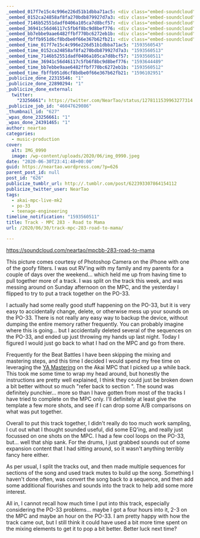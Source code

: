 ```yaml
---
_oembed_017f7e15c4c996e226d51b1dbba71ac5: <div class="embed-soundcloud"><iframe title="MPCBB 283 - Road To Mama by NearTao" width="500" height="400" scrolling="no" frameborder="no" src="https://w.soundcloud.com/player/?visual=true&url=https%3A%2F%2Fapi.soundcloud.com%2Ftracks%2F849918835&show_artwork=true&maxwidth=500&maxheight=750&dnt=1"></iframe></div>
_oembed_0152ca24858af8fa270bdb879927d7a3: <div class="embed-soundcloud"><iframe title="MPCBB 283 - Road To Mama by NearTao" width="580" height="400" scrolling="no" frameborder="no" src="https://w.soundcloud.com/player/?visual=true&url=https%3A%2F%2Fapi.soundcloud.com%2Ftracks%2F849918835&show_artwork=true&maxwidth=580&maxheight=870&dnt=1"></iframe></div>
_oembed_7146b52551dadf0406a105ca7d8bcf57: <div class="embed-soundcloud"><iframe title="MPCBB 283 - Road To Mama by NearTao" width="584" height="400" scrolling="no" frameborder="no" src="https://w.soundcloud.com/player/?visual=true&url=https%3A%2F%2Fapi.soundcloud.com%2Ftracks%2F849918835&show_artwork=true&maxwidth=584&maxheight=876&dnt=1"></iframe></div>
_oembed_36941c56d46117c5fb6f8bc9d8bef776: <div class="embed-soundcloud"><iframe title="STBB 695 - Running Forever by NearTao" width="500" height="400" scrolling="no" frameborder="no" src="https://w.soundcloud.com/player/?visual=true&url=https%3A%2F%2Fapi.soundcloud.com%2Ftracks%2F850433341&show_artwork=true&maxwidth=500&maxheight=750&dnt=1"></iframe></div>
_oembed_bb7ebbe9aae6482ffbf770bc6272eb1b: <div class="embed-soundcloud"><iframe title="MPCBB 283 - Road To Mama by NearTao" width="776" height="400" scrolling="no" frameborder="no" src="https://w.soundcloud.com/player/?visual=true&url=https%3A%2F%2Fapi.soundcloud.com%2Ftracks%2F849918835&show_artwork=true&maxwidth=776&maxheight=1000&dnt=1"></iframe></div>
_oembed_fbffb951d6cf8bdbe0f66e367b62fb21: <div class="embed-soundcloud"><iframe title="MPCBB 283 - Road To Mama by NearTao" width="750" height="400" scrolling="no" frameborder="no" src="https://w.soundcloud.com/player/?visual=true&url=https%3A%2F%2Fapi.soundcloud.com%2Ftracks%2F849918835&show_artwork=true&maxwidth=750&maxheight=1000&dnt=1"></iframe></div>
_oembed_time_017f7e15c4c996e226d51b1dbba71ac5: "1593560543"
_oembed_time_0152ca24858af8fa270bdb879927d7a3: "1593560513"
_oembed_time_7146b52551dadf0406a105ca7d8bcf57: "1593560511"
_oembed_time_36941c56d46117c5fb6f8bc9d8bef776: "1593644489"
_oembed_time_bb7ebbe9aae6482ffbf770bc6272eb1b: "1593560512"
_oembed_time_fbffb951d6cf8bdbe0f66e367b62fb21: "1596102951"
_publicize_done_22315546: "1"
_publicize_done_22890294: "1"
_publicize_done_external:
  twitter:
    "23256661": https://twitter.com/NearTao/status/1278111539963277314
_publicize_job_id: "46047629086"
_thumbnail_id: "627"
_wpas_done_23256661: "1"
_wpas_done_24391465: "1"
author: neartao
categories:
  - music-production
cover:
  alt: IMG_0990
  image: /wp-content/uploads/2020/06/img_0990.jpeg
date: "2020-06-30T23:41:48+00:00"
guid: https://neartao.wordpress.com/?p=626
parent_post_id: null
post_id: "626"
publicize_tumblr_url: http://.tumblr.com/post/622393307864154112
publicize_twitter_user: NearTao
tags:
  - akai-mpc-live-mk2
  - po-33
  - teenage-engineering
timeline_notification: "1593560511"
title: Track - MPC 283 - Road to Mama
url: /2020/06/30/track-mpc-283-road-to-mama/

---
```

https://soundcloud.com/neartao/mpcbb-283-road-to-mama

This picture comes courtesy of Photoshop Camera on the iPhone with one of the goofy filters. I was out RV'ing with my family and my parents for a couple of days over the weekend... which held me up from having time to pull together more of a track. I was split on the track this week, and was messing around on Sunday afternoon on the MPC, and the yesterday I flipped to try to put a track together on the PO-33.

I actually had some really good stuff happening on the PO-33, but it is very easy to accidentally change, delete, or otherwise mess up your sounds on the PO-33. There is not really any easy way to backup the device, without dumping the entire memory rather frequently. You can probably imagine where this is going... but I accidentally deleted several of the sequences on the PO-33, and ended up just throwing my hands up last night. Today I figured I would just go back to what I had on the MPC and go from there.

Frequently for the Beat Battles I have been skipping the mixing and mastering steps, and this time I decided I would spend my free time on leveraging the [YA Mastering](https://www.yorgosarabatzis.space/store) on the Akai MPC that I picked up a while back. This took me some time to wrap my head around, but honestly the instructions are pretty well explained, I think they could just be broken down a bit better without so much "refer back to section <x>". The sound was definitely punchier... more so than I have gotten from most of the tracks I have tried to complete on the MPC only. I'll definitely at least give the template a few more shots, and see if I can drop some A/B comparisons on what was put together.

Overall to put this track together, I didn't really do too much work sampling, I cut out what I thought sounded useful, did some EQ'ing, and really just focussed on one shots on the MPC. I had a few cool loops on the PO-33, but... well that ship sank. For the drums, I just grabbed sounds out of some expansion content that I had sitting around, so it wasn't anything terribly fancy here either.

As per usual, I split the tracks out, and then made multiple sequences for sections of the song and used track mutes to build up the song. Something I haven't done often, was convert the song back to a sequence, and then add some additional flourishes and sounds into the track to help add some more interest.

All in, I cannot recall how much time I put into this track, especially considering the PO-33 problems... maybe I got a four hours into it, 2-3 on the MPC and maybe an hour on the PO-33. I am pretty happy with how the track came out, but I still think it could have used a bit more time spent on the mixing elements to get it to pop a bit better. Better luck next time?
